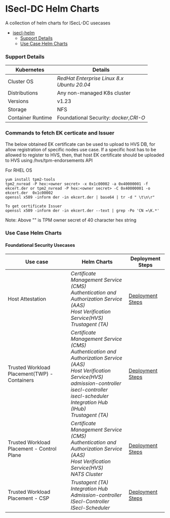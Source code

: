 # ISecl-DC Helm Charts

A collection of helm charts for ISecL-DC usecases


<!-- @import "[TOC]" {cmd="toc" depthFrom=1 depthTo=6 orderedList=false} -->

<!-- code_chunk_output -->

- [isecl-helm](#isecl-helm)
    - [Support Details](#support-details)
    - [Use Case Helm Charts](#use-case-helm-charts)

<!-- /code_chunk_output -->


### Support Details

| Kubernetes        | Details                                                      |
| ----------------- | ------------------------------------------------------------ |
| Cluster OS        | *RedHat Enterprise Linux 8.x* <br/>*Ubuntu 20.04*            |
| Distributions     | Any non-managed K8s cluster                                  |
| Versions          | v1.23                                                        |
| Storage           | NFS                                                          |
| Container Runtime | Foundational Security: *docker*,*CRI-O*<br/> |

### Commands to fetch EK certicate and Issuer

The below obtained EK certificate can be used to upload to HVS DB, for allow registration of specific nodes use case.
If a specific host has to be allowed to register to HVS, then, that host EK certificate should be uploaded to HVS using /hvs/tpm-endorsements API

For RHEL OS
```
yum install tpm2-tools
tpm2_nvread -P hex:<owner secret> -x 0x1c00002 -a 0x40000001 -f ekcert.der or tpm2_nvread -P hex:<owner secret> -C 0x40000001 -o ekcert.der  0x1c00002
openssl x509 -inform der -in ekcert.der | base64 | tr -d " \t\n\r"

To get certificate Issuer
openssl x509 -inform der -in ekcert.der --text | grep -Po 'CN =\K.*'
```

Note: Above "<owner secret>" is TPM owner secret of 40 character hex string
    
### Use Case Helm Charts 

#### Foundational Security Usecases

| Use case                                | Helm Charts                                        | Deployment Steps |
| --------------------------------------- | ----------------------------------------------------------------- | ---------------- |
| Host Attestation                        | *Certificate Management Service (CMS)*<br />*Authentication and Authorization Service (AAS)*<br />*Host Verification Service(HVS)*<br />*Trustagent (TA)* | [Deployment Steps](usecases/host-attestation/depolyment.md) |
| Trusted Workload Placement(TWP) - Containers | *Certificate Management Service (CMS)*<br />*Authentication and Authorization Service (AAS)*<br />*Host Verification Service(HVS)*<br />*admission-controller*<br />*isecl-controller*<br />*isecl-scheduler*<br />*Integration Hub (IHub)*<br />*Trustagent (TA)* | [Deployment Steps](usecases/trusted-workload-placement/depolyment.md) |
| Trusted Workload Placement - Control Plane            | *Certificate Management Service (CMS)*<br />*Authentication and Authorization Service (AAS)*<br />*Host Verification Service(HVS)*<br />*NATS Cluster*<br /> | [Deployment Steps](usecases/twp-control-plane/depolyment.md) |
| Trusted Workload Placement - CSP          | *Trustagent (TA)*<br />*Integration Hub*<br />*Admission-controller*<br />*ISecl-Controller*<br />*ISecl-Scheduler*<br /> | [Deployment Steps](usecases/twp-cloud-service-provider/depolyment.md)|
